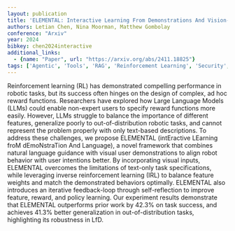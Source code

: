 ```yaml
---
layout: publication
title: 'ELEMENTAL: Interactive Learning From Demonstrations And Vision-language Models For Reward Design In Robotics'
authors: Letian Chen, Nina Moorman, Matthew Gombolay
conference: "Arxiv"
year: 2024
bibkey: chen2024interactive
additional_links:
  - {name: "Paper", url: "https://arxiv.org/abs/2411.18825"}
tags: ['Agentic', 'Tools', 'RAG', 'Reinforcement Learning', 'Security', 'Multimodal Models']
---
```

Reinforcement learning (RL) has demonstrated compelling performance in robotic tasks, but its success often hinges on the design of complex, ad hoc reward functions. Researchers have explored how Large Language Models (LLMs) could enable non-expert users to specify reward functions more easily. However, LLMs struggle to balance the importance of different features, generalize poorly to out-of-distribution robotic tasks, and cannot represent the problem properly with only text-based descriptions. To address these challenges, we propose ELEMENTAL (intEractive LEarning froM dEmoNstraTion And Language), a novel framework that combines natural language guidance with visual user demonstrations to align robot behavior with user intentions better. By incorporating visual inputs, ELEMENTAL overcomes the limitations of text-only task specifications, while leveraging inverse reinforcement learning (IRL) to balance feature weights and match the demonstrated behaviors optimally. ELEMENTAL also introduces an iterative feedback-loop through self-reflection to improve feature, reward, and policy learning. Our experiment results demonstrate that ELEMENTAL outperforms prior work by 42.3% on task success, and achieves 41.3% better generalization in out-of-distribution tasks, highlighting its robustness in LfD.

